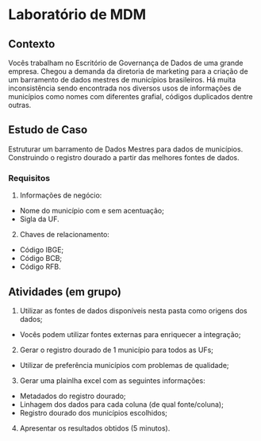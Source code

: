 # Laboratório de MDM

## Contexto
Vocês trabalham no Escritório de Governança de Dados de uma grande empresa. Chegou a demanda da diretoria de marketing para a criação de
um barramento de dados mestres de municípios brasileiros. Há muita inconsistência sendo encontrada nos diversos usos de 
informações de municípios como nomes com diferentes grafial, códigos duplicados dentre outras.

## Estudo de Caso
Estruturar um barramento de Dados Mestres para dados de municípios. Construindo o registro dourado a partir das melhores fontes de dados.

### Requisitos
1. Informações de negócio: 
* Nome do município com e sem acentuação; 
* Sigla da UF.
2. Chaves de relacionamento: 
* Código IBGE; 
* Código BCB; 
* Código RFB.

## Atividades (em grupo)
1. Utilizar as fontes de dados disponíveis nesta pasta como origens dos dados;
* Vocês podem utilizar fontes externas para enriquecer a integração;
2. Gerar o registro dourado de 1 município para todos as UFs;
* Utilizar de preferência municípios com problemas de qualidade;
3. Gerar uma plainlha excel com as seguintes informações:
* Metadados do registro dourado;
* Linhagem dos dados para cada coluna (de qual fonte/coluna);
* Registro dourado dos municípios escolhidos;
4. Apresentar os resultados obtidos (5 minutos).
